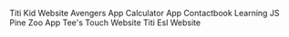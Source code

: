 Titi Kid Website
Avengers App
Calculator App
Contactbook
Learning JS
Pine Zoo App
Tee's Touch Website
Titi Esl Website
